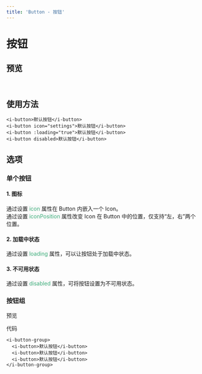 ```yaml
---
title: 'Button - 按钮'
---
```

# 按钮

## 预览
&nbsp;
<ClientOnly>
  <button-demos></button-demos>
</ClientOnly>

## 使用方法
```vue
<i-button>默认按钮</i-button>
<i-button icon="settings">默认按钮</i-button>
<i-button :loading="true">默认按钮</i-button>
<i-button disabled>默认按钮</i-button>
```

## 选项
### 单个按钮
####  1. 图标
通过设置<span style='color:#3eaf7c;background-color:#F8F8F8'> icon </span>属性在 Button 内嵌入一个 Icon。  
通过设置<span style='color:#3eaf7c;background-color:#F8F8F8'> iconPosition </span>属性改变 Icon 在 Button 中的位置，仅支持“左，右”两个位置。
####  2. 加载中状态
通过设置<span style='color:#3eaf7c;background-color:#F8F8F8'> loading </span>属性，可以让按钮处于加载中状态。
####  3. 不可用状态
通过设置<span style='color:#3eaf7c;background-color:#F8F8F8'> disabled </span>属性，可将按钮设置为不可用状态。

### 按钮组
预览
<ClientOnly>
    <button-group-demo></button-group-demo>
</ClientOnly>

代码
```vue
<i-button-group>
  <i-button>默认按钮</i-button>
  <i-button>默认按钮</i-button>
  <i-button>默认按钮</i-button>
</i-button-group>
```





